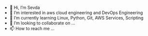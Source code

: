 - 👋 Hi, I’m Sevda
- 👀 I’m interested in aws cloud engineering and DevOps Engineering
- 🌱 I’m currently learning Linux, Python, Git, AWS Services, Scripting
- 💞️ I’m looking to collaborate on ...
- 📫 How to reach me ...

<!---
qbsevda/qbsevda is a ✨ special ✨ repository because its `README.md` (this file) appears on your GitHub profile.
You can click the Preview link to take a look at your changes.
--->
